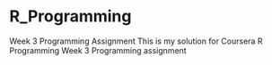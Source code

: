 # R_Programming
Week 3 Programming Assignment
This is my solution for Coursera R Programming Week 3 Programming assignment
